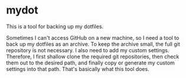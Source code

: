 # mydot

This is a tool for backing up my dotfiles.

Sometimes I can't access GitHub on a new machine, so I need a tool to
back up my dotfiles as an archive. To keep the archive small, the full
git repository is not necessary. I also need to add my custom
settings. Therefore, I first shallow clone the required git
repositories, then check them out to the desired path, and finally
copy or generate my custom settings into that path. That's basically
what this tool does.

